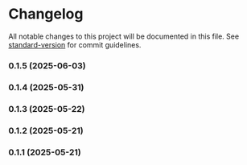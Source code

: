 # Changelog

All notable changes to this project will be documented in this file. See [standard-version](https://github.com/conventional-changelog/standard-version) for commit guidelines.

### 0.1.5 (2025-06-03)

### 0.1.4 (2025-05-31)

### 0.1.3 (2025-05-22)

### 0.1.2 (2025-05-21)

### 0.1.1 (2025-05-21)
